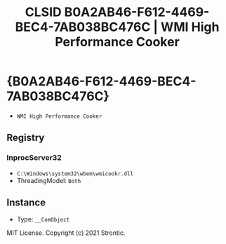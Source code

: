﻿---
title: "CLSID B0A2AB46-F612-4469-BEC4-7AB038BC476C | WMI High Performance Cooker"
excerpt: What is COM-Object CLSID B0A2AB46-F612-4469-BEC4-7AB038BC476C?
---

# {B0A2AB46-F612-4469-BEC4-7AB038BC476C}

* `WMI High Performance Cooker`

## Registry


### InprocServer32

* `C:\Windows\system32\wbem\wmicookr.dll`
* ThreadingModel: `Both`

## Instance

* Type: `__ComObject`

MIT License. Copyright (c) 2021 Strontic.


